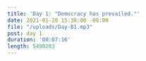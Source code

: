 ```yaml
---
title: 'Day 1: "Democracy has prevailed."'
date: 2021-01-20 15:38:00 -08:00
file: "/uploads/Day-B1.mp3"
post: day 1
duration: '00:07:16'
length: 5490283
---
```


